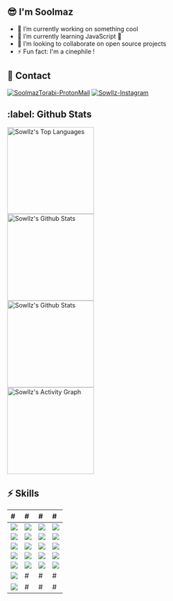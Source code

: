 ## :sunglasses: I'm Soolmaz
- 🔭 I’m currently working on something cool
- 🌱 I’m currently learning JavaScript 🤣
- 👯 I’m looking to collaborate on open source projects
- ⚡ Fun fact: I'm a cinephile !

<h2>📃 Contact</h2>

<div>   
    <a href="mailto:SoolmazTorabi@ProtonMail.Com" target="_blank"><img src="https://img.shields.io/badge/-Email-0D1117?style=for-the-badge&logo=protonmail&logoColor=F0DB4F" alt="SoolmazTorabi-ProtonMail"></a>
    <a href="https://www.Instagram.com/Sowllz/" target="_blank"><img src="https://img.shields.io/badge/Instagram-0D1117?style=for-the-badge&logo=instagram&logoColor=F0DB4F" alt="Sowllz-Instagram"></a>
</div>

<h2>:label: Github Stats</h2>

<div>
    <a href="#"><img alt="Sowllz's Top Languages" src="https://github-readme-stats.vercel.app/api/top-langs/?username=SoolmazTorabi&langs_count=10&layout=compact&theme=react&hide_border=true&bg_color=0D1117&title_color=F0DB4F&icon_color=F0DB4F" height="200px" /></a>
    <br>
    <a href="#"><img alt="Sowllz's Github Stats" src="https://github-readme-stats.vercel.app/api?username=SoolmazTorabi&show_icons=true&include_all_commits=true&count_private=true&theme=react&hide_border=true&bg_color=0D1117&title_color=F0DB4F&icon_color=F0DB4F" height="200px" /></a>
    <br>
    <a href="#"><img alt="Sowllz's Github Stats" src="https://github-readme-streak-stats.herokuapp.com?user=SoolmazTorabi&theme=gruvbox_duo&background=0D1117&hide_border=true&ring=F0DB4F&currStreakLabel=F0DB4F&sideNums=F0DB4F&currStreakNum=F0DB4F&sideLabels=F0DB4F" height="200px" /></a>
    <br>
    <a href="#"><img alt="Sowllz's Activity Graph" src="https://activity-graph.herokuapp.com/graph?username=SoolmazTorabi&custom_title=SoolmazTorabi's%20Contribution%20Graph&bg_color=0D1117&color=F0DB4F&line=FFFFFF&point=F0DB4F&hide_border=true" height="200px" /></a>
</div>

<h2>⚡ Skills</h2>

| # | # | # | # |
| :------------ | :--------------- | :----- | :----- |
| <img src="https://img.shields.io/badge/-JavaScript-0D1117?style=flat-square&logo=javascript&logoColor=F0DB4F"> | <img src="https://img.shields.io/badge/-HTML5-0D1117?style=flat-square&logo=html5&logoColor=F0DB4F"> | <img src="https://img.shields.io/badge/-Redis-0D1117?style=flat-square&logo=Redis&logoColor=F0DB4F"> | <img src="https://img.shields.io/badge/-Linux-0D1117?style=flat-square&logo=linux&logoColor=F0DB4F"> |
| <img src="https://img.shields.io/badge/-TypeScript-0D1117?style=flat-square&logo=typescript&logoColor=F0DB4F"> | <img src="https://img.shields.io/badge/-CSS3-0D1117?style=flat-square&logo=css3&logoColor=F0DB4F"> | <img src="https://img.shields.io/badge/-MongoDB-0D1117?style=flat-square&logo=mongodb&logoColor=F0DB4F"> | <img src="https://img.shields.io/badge/-Git-0D1117?style=flat-square&logo=git&logoColor=F0DB4F"> |
| <img src="https://img.shields.io/badge/-React-0D1117?style=flat-square&logo=react&logoColor=F0DB4F"> | <img src="https://img.shields.io/badge/-SASS-0D1117?style=flat-square&logo=sass&logoColor=F0DB4F"> | <img src="https://img.shields.io/badge/-MariaDB-0D1117?style=flat-square&logo=mysql&logoColor=F0DB4F"> | <img src="https://img.shields.io/badge/-Windows-0D1117?style=flat-square&logo=windows&logoColor=F0DB4F"> |
| <img src="https://img.shields.io/badge/-GraphQL-0D1117?style=flat-square&logo=graphql&logoColor=F0DB4F"> | <img src="https://img.shields.io/badge/-LESS-0D1117?style=flat-square&logo=less&logoColor=F0DB4F"> | <img src="https://img.shields.io/badge/-MySQL-0D1117?style=flat-square&logo=mysql&logoColor=F0DB4F"> | <img src="https://img.shields.io/badge/-Docker-0D1117?style=flat-square&logo=docker&logoColor=F0DB4F"> |
| <img src="https://img.shields.io/badge/-Node.js-0D1117?style=flat-square&logo=Node.js&logoColor=F0DB4F"> | <img src="https://img.shields.io/badge/-Styled Component-0D1117?style=flat-square&logo=styledcomponents&logoColor=F0DB4F"> | <img src="https://img.shields.io/badge/-PostgreSQL-0D1117?style=flat-square&logo=postgresql&logoColor=F0DB4F"> | <img src="https://img.shields.io/badge/-Heroku-0D1117?style=flat-square&logo=heroku&logoColor=F0DB4F"> |
| <img src="https://img.shields.io/badge/-Deno.js-0D1117?style=flat-square&logo=Deno&logoColor=F0DB4F"> | # | # | # |
| <img src="https://img.shields.io/badge/-C++-0D1117?style=flat-square&logo=c&logoColor=F0DB4F"> | # | # | # |
